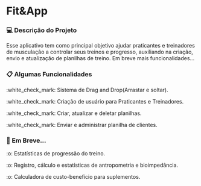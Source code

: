 <h1>Fit&App</h1>

### :computer: Descrição do Projeto
<p> Esse aplicativo tem como principal objetivo ajudar praticantes e treinadores de musculação a controlar seus treinos e progresso, auxiliando na criação, envio e atualização de planilhas de treino. Em breve mais funcionalidades...</p>

### :clipboard: Algumas Funcionalidades 

<div>
  <p> :white_check_mark: Sistema de Drag and Drop(Arrastar e soltar).</p>  
  <p> :white_check_mark: Criação de usuário para Praticantes e Treinadores.</p>  
  <p> :white_check_mark: Criar, atualizar e deletar planilhas.</p>  
  <p> :white_check_mark: Enviar e administrar planilha de clientes.</p>
</div>

### :wrench: Em Breve...
<div>
  <p> :o: Estatísticas de progressão do treino.</p>
  <p> :o: Registro, cálculo e estatísticas de antropometria e bioimpedância.</p>
  <p> :o: Calculadora de custo-benefício para suplementos.</p>
</div>

